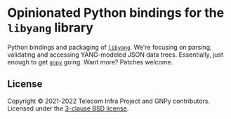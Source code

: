 # Opinionated Python bindings for the `libyang` library

Python bindings and packaging of [`libyang`](https://github.com/CESNET/libyang).
We're focusing on parsing, validating and accessing YANG-modeled JSON data trees.
Essentially, just enough to get [`gnpy`](https://github.com/Telecominfraproject/oopt-gnpy) going.
Want more?
Patches welcome.

## License

Copyright © 2021-2022 Telecom Infra Project and GNPy contributors.
Licensed under the [3-clause BSD license](LICENSE).
